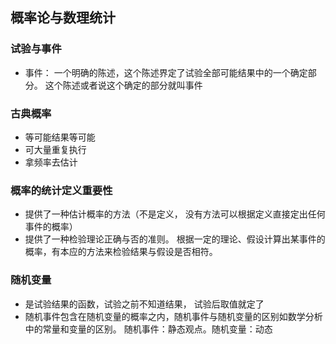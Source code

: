 ## 概率论与数理统计
### 试验与事件
- 事件： 一个明确的陈述，这个陈述界定了试验全部可能结果中的一个确定部分。 这个陈述或者说这个确定的部分就叫事件
### 古典概率
- 等可能结果等可能
- 可大量重复执行
- 拿频率去估计
### 概率的统计定义重要性
- 提供了一种估计概率的方法（不是定义， 没有方法可以根据定义直接定出任何事件的概率）
- 提供了一种检验理论正确与否的准则。 根据一定的理论、假设计算出某事件的概率，有本应的方法来检验结果与假设是否相符。
### 随机变量
- 是试验结果的函数，试验之前不知道结果， 试验后取值就定了
- 随机事件包含在随机变量的概率之内，随机事件与随机变量的区别如数学分析中的常量和变量的区别。 随机事件：静态观点。随机变量：动态